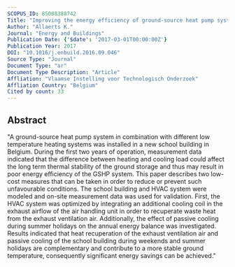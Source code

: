 ```yaml
---
SCOPUS_ID: 85008388742
Title: "Improving the energy efficiency of ground-source heat pump systems in heating dominated school buildings: A case study in Belgium"
Author: "Allaerts K."
Journal: "Energy and Buildings"
Publication Date: {'$date': '2017-03-01T00:00:00Z'}
Publication Year: 2017
DOI: "10.1016/j.enbuild.2016.09.046"
Source Type: "Journal"
Document Type: "ar"
Document Type Description: "Article"
Affliation: "Vlaamse Instelling voor Technologisch Onderzoek"
Affliation Country: "Belgium"
Cited by count: 33
---
```


## Abstract
"A ground-source heat pump system in combination with different low temperature heating systems was installed in a new school building in Belgium. During the first two years of operation, measurement data indicated that the difference between heating and cooling load could affect the long term thermal stability of the ground storage and thus may result in poor energy efficiency of the GSHP system. This paper describes two low-cost measures that can be taken in order to reduce or prevent such unfavourable conditions. The school building and HVAC system were modeled and on-site measurement data was used for validation. First, the HVAC system was optimized by integrating an additional cooling coil in the exhaust airflow of the air handling unit in order to recuperate waste heat from the exhaust ventilation air. Additionally, the effect of passive cooling during summer holidays on the annual energy balance was investigated. Results indicated that heat recuperation of the exhaust ventilation air and passive cooling of the school building during weekends and summer holidays are complementary and contribute to a more stable ground temperature, consequently significant energy savings can be achieved."
